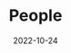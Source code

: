 ---
title: People
date: 2022-10-24

type: landing

sections:
  - block: people
    content:
      title: 
      # Choose which groups/teams of users to display.
      #   Edit `user_groups` in each user's profile to add them to one or more of these groups.
      user_groups:
          - Behavioral Health Provider & Applied Researcher
          # - Researchers
          # - Grad Students
          # - Administration
          # - Visitors
          # - Alumni
      sort_by: Params.last_name
      sort_ascending: true
    design:
      show_interests: true
      show_role: true
      show_social: true
---